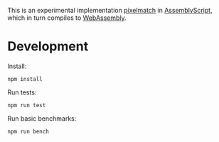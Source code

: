 This is an experimental implementation [pixelmatch](https://github.com/mapbox/pixelmatch) in [AssemblyScript](https://github.com/AssemblyScript/assemblyscript), which in turn compiles to [WebAssembly](https://developer.mozilla.org/en-US/docs/WebAssembly).


# Development

Install: 

```
npm install
```

Run tests:


```
npm run test
```

Run basic benchmarks:

``` 
npm run bench
```